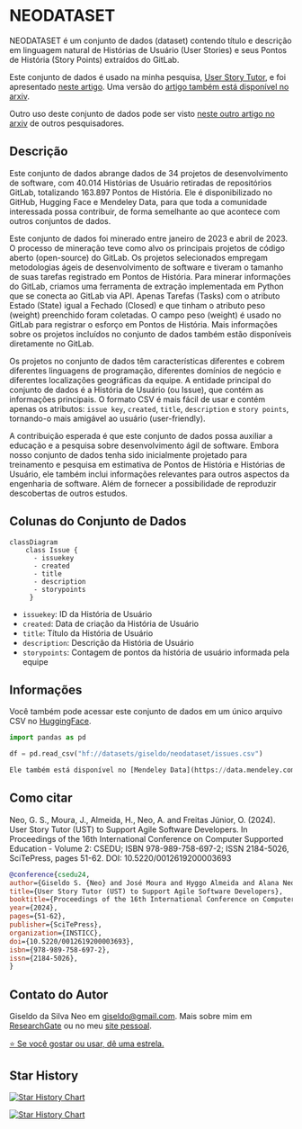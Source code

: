 # NEODATASET

NEODATASET é um conjunto de dados (dataset) contendo título e descrição em linguagem natural de Histórias de Usuário (User Stories) e seus Pontos de História (Story Points) extraídos do GitLab.

Este conjunto de dados é usado na minha pesquisa, [User Story Tutor](https://github.com/giseldo/userstory), e foi apresentado [neste artigo](https://www.scitepress.org/PublicationsDetail.aspx?ID=PpuYOsDviJ4=&t=1). Uma versão do [artigo também está disponível no arxiv](https://arxiv.org/abs/2406.16259).

Outro uso deste conjunto de dados pode ser visto [neste outro artigo no arxiv](https://arxiv.org/abs/2503.13279) de outros pesquisadores.

## Descrição

Este conjunto de dados abrange dados de 34 projetos de desenvolvimento de software, com 40.014 Histórias de Usuário retiradas de repositórios GitLab, totalizando 163.897 Pontos de História. Ele é disponibilizado no GitHub, Hugging Face e Mendeley Data, para que toda a comunidade interessada possa contribuir, de forma semelhante ao que acontece com outros conjuntos de dados.

Este conjunto de dados foi minerado entre janeiro de 2023 e abril de 2023. O processo de mineração teve como alvo os principais projetos de código aberto (open-source) do GitLab. Os projetos selecionados empregam metodologias ágeis de desenvolvimento de software e tiveram o tamanho de suas tarefas registrado em Pontos de História. Para minerar informações do GitLab, criamos uma ferramenta de extração implementada em Python que se conecta ao GitLab via API. Apenas Tarefas (Tasks) com o atributo Estado (State) igual a Fechado (Closed) e que tinham o atributo peso (weight) preenchido foram coletadas. O campo peso (weight) é usado no GitLab para registrar o esforço em Pontos de História. Mais informações sobre os projetos incluídos no conjunto de dados também estão disponíveis diretamente no GitLab.

Os projetos no conjunto de dados têm características diferentes e cobrem diferentes linguagens de programação, diferentes domínios de negócio e diferentes localizações geográficas da equipe. A entidade principal do conjunto de dados é a História de Usuário (ou Issue), que contém as informações principais. O formato CSV é mais fácil de usar e contém apenas os atributos: `issue key`, `created`, `title`, `description` e `story points`, tornando-o mais amigável ao usuário (user-friendly).

A contribuição esperada é que este conjunto de dados possa auxiliar a educação e a pesquisa sobre desenvolvimento ágil de software. Embora nosso conjunto de dados tenha sido inicialmente projetado para treinamento e pesquisa em estimativa de Pontos de História e Histórias de Usuário, ele também inclui informações relevantes para outros aspectos da engenharia de software. Além de fornecer a possibilidade de reproduzir descobertas de outros estudos.

## Colunas do Conjunto de Dados

```mermaid
classDiagram
    class Issue {
      - issuekey
      - created
      - title 
      - description 
      - storypoints
     }
```

  - `issuekey`: ID da História de Usuário
  - `created`: Data de criação da História de Usuário
  - `title`: Título da História de Usuário
  - `description`: Descrição da História de Usuário
  - `storypoints`: Contagem de pontos da história de usuário informada pela equipe

## Informações

Você também pode acessar este conjunto de dados em um único arquivo CSV no [HuggingFace](https://huggingface.co/datasets/giseldo/neodataset).

```python
import pandas as pd

df = pd.read_csv("hf://datasets/giseldo/neodataset/issues.csv")

Ele também está disponível no [Mendeley Data](https://data.mendeley.com/datasets/skk2wn9j86/1).
```

## Como citar

Neo, G. S., Moura, J., Almeida, H., Neo, A. and Freitas Júnior, O. (2024). User Story Tutor (UST) to Support Agile Software Developers. In Proceedings of the 16th International Conference on Computer Supported Education - Volume 2: CSEDU; ISBN 978-989-758-697-2; ISSN 2184-5026, SciTePress, pages 51-62. DOI: 10.5220/0012619200003693

```bibtex
@conference{csedu24,
author={Giseldo S. {Neo} and José Moura and Hyggo Almeida and Alana Neo and Olival {Freitas Júnior}},
title={User Story Tutor (UST) to Support Agile Software Developers},
booktitle={Proceedings of the 16th International Conference on Computer Supported Education - Volume 2: CSEDU},
year={2024},
pages={51-62},
publisher={SciTePress},
organization={INSTICC},
doi={10.5220/0012619200003693},
isbn={978-989-758-697-2},
issn={2184-5026},
}
```

## Contato do Autor

Giseldo da Silva Neo em giseldo@gmail.com. Mais sobre mim em [ResearchGate](https://www.researchgate.net/profile/Giseldo-Neo) ou no meu [site pessoal](http://giseldo.github.io).

[⭐ Se você gostar ou usar, dê uma estrela.](https://github.com/giseldo/neodataset/stargazers)

## Star History

[![Star History Chart](https://api.star-history.com/svg?repos=giseldo/neodataset&type=Date)](https://www.star-history.com/#giseldo/neodataset&Date)

[![Star History Chart](about:sanitized)](https://www.star-history.com/#giseldo/neodataset&Date)
